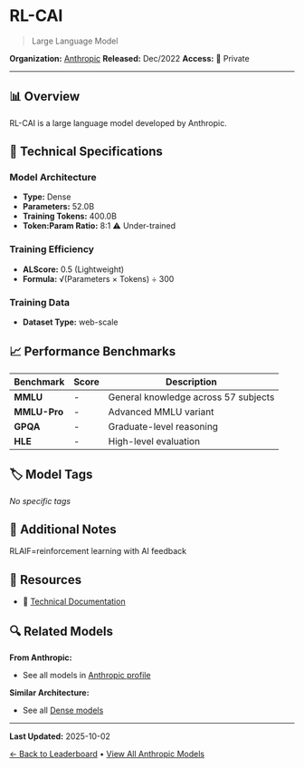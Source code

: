 # RL-CAI

> Large Language Model

**Organization:** [Anthropic](../../labs/anthropic.md)
**Released:** Dec/2022
**Access:** 🔴 Private

---

## 📊 Overview

RL-CAI is a large language model developed by Anthropic.

## 🔧 Technical Specifications

### Model Architecture
- **Type:** Dense
- **Parameters:** 52.0B
- **Training Tokens:** 400.0B
- **Token:Param Ratio:** 8:1 ⚠️ Under-trained

### Training Efficiency
- **ALScore:** 0.5 (Lightweight)
- **Formula:** √(Parameters × Tokens) ÷ 300

### Training Data
- **Dataset Type:** web-scale

## 📈 Performance Benchmarks

| Benchmark | Score | Description |
|-----------|-------|-------------|
| **MMLU** | - | General knowledge across 57 subjects |
| **MMLU-Pro** | - | Advanced MMLU variant |
| **GPQA** | - | Graduate-level reasoning |
| **HLE** | - | High-level evaluation |

## 🏷️ Model Tags

_No specific tags_

## 📝 Additional Notes

RLAIF=reinforcement learning with AI feedback

## 🔗 Resources

- 📄 [Technical Documentation](https://arxiv.org/abs/2212.08073)

## 🔍 Related Models

**From Anthropic:**
- See all models in [Anthropic profile](../../labs/anthropic.md)

**Similar Architecture:**
- See all [Dense models](../../architectures/dense.md)

---

**Last Updated:** 2025-10-02

[← Back to Leaderboard](../../README.md) • [View All Anthropic Models](../../labs/anthropic.md)

